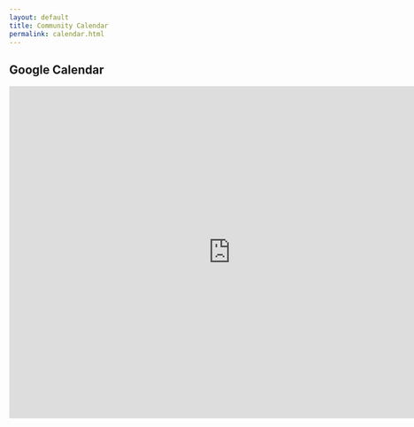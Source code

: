 ```yaml
---
layout: default
title: Community Calendar
permalink: calendar.html
---
```


## Google Calendar

<iframe src="https://calendar.google.com/calendar/embed?src=c_b13377f2e87869eae9461236dfa26ad490acc5d7216f44ed8ec3c4d72e509bb5%40group.calendar.google.com&ctz=America%2FLos_Angeles" style="border: 0" width="800" height="600" frameborder="0" scrolling="no"></iframe>

